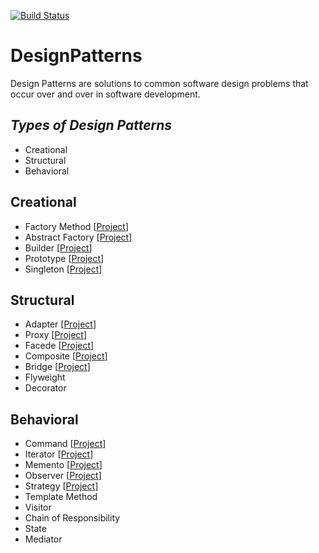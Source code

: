 [![Build Status](https://travis-ci.com/ibrahimatay/DesignPatterns.svg?branch=master)](https://travis-ci.com/ibrahimatay/DesignPatterns)

# DesignPatterns
Design Patterns are solutions to common software design problems that occur over and over in software development.

***Types of Design Patterns***
--
- Creational
- Structural
- Behavioral

**Creational**
--
- Factory Method [[Project](https://github.com/ibrahimatay/DesignPatterns/tree/master/DesignPatterns.FactoryMethod)]
- Abstract Factory [[Project](https://github.com/ibrahimatay/DesignPatterns/tree/master/DesignPatterns.AbstractFactory)]
- Builder [[Project](https://github.com/ibrahimatay/DesignPatterns/tree/master/DesignPatterns.Builder)]
- Prototype [[Project](https://github.com/ibrahimatay/DesignPatterns/tree/master/DesignPatterns.Prototype)]
- Singleton [[Project](https://github.com/ibrahimatay/DesignPatterns/tree/master/DesignPatterns.Singleton)]

**Structural**
--
- Adapter [[Project](https://github.com/ibrahimatay/DesignPatterns/tree/master/DesignPatterns.Adapter)]
- Proxy [[Project](https://github.com/ibrahimatay/DesignPatterns/tree/master/DesignPatterns.Proxy)]
- Facede [[Project](https://github.com/ibrahimatay/DesignPatterns/tree/master/DesignPatterns.Facade)]
- Composite [[Project](https://github.com/ibrahimatay/DesignPatterns/tree/master/DesignPatterns.Composite)]
- Bridge [[Project](https://github.com/ibrahimatay/DesignPatterns/tree/master/DesignPatterns.Bridge)]
- Flyweight
- Decorator

**Behavioral**
--
- Command [[Project](https://github.com/ibrahimatay/DesignPatterns/tree/master/DesignPatterns.Command)]
- Iterator [[Project](https://github.com/ibrahimatay/DesignPatterns/tree/master/DesignPatterns.Iterator)]
- Memento [[Project](https://github.com/ibrahimatay/DesignPatterns/tree/master/DesignPatterns.Memento)]
- Observer [[Project](https://github.com/ibrahimatay/DesignPatterns/tree/master/DesignPatterns.Observer)]
- Strategy [[Project](https://github.com/ibrahimatay/DesignPatterns/tree/master/DesignPatterns.Strategy)]
- Template Method
- Visitor
- Chain of Responsibility
- State
- Mediator




